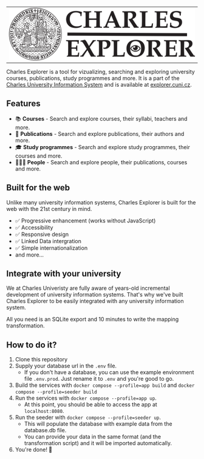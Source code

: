 <table align="center"><tr><td align="center" width="9999">
    <a href="https://explorer.cuni.cz" align="center">
        <picture>
          <source media="(prefers-color-scheme: dark)" srcset="./docs/img/logo_dark.png">
          <img alt="Charles Explorer" src="./docs/img/logo.png" width="500">
        </picture>
    </a>
</td></tr></table>

Charles Explorer is a tool for vizualizing, searching and exploring university courses, publications, study programmes and more. It is a part of the [Charles University Information System](https://is.cuni.cz) and is available at [explorer.cuni.cz](https://explorer.cuni.cz).

## Features

- 📚 **Courses** - Search and explore courses, their syllabi, teachers and more.
- 📖 **Publications** - Search and explore publications, their authors and more.
- 🎓 **Study programmes** - Search and explore study programmes, their courses and more.
- 🧑🏼‍🏫 **People** - Search and explore people, their publications, courses and more.

## Built for the web

Unlike many university information systems, Charles Explorer is built for the web with the 21st century in mind.

- ✅ Progressive enhancement (works without JavaScript)
- ✅ Accessibility
- ✅ Responsive design
- ✅ Linked Data intergration
- ✅ Simple internationalization
- and more...

## Integrate with your university

We at Charles Univeristy are fully aware of years-old incremental development of university information systems. That's why we've built Charles Explorer to be easily integrated with any university information system.

All you need is an SQLite export and 10 minutes to write the mapping transformation.

## How to do it?

1. Clone this repository
2. Supply your database url in the `.env` file. 
    - If you don't have a database, you can use the example environment file `.env.prod`. Just rename it to `.env` and you're good to go.
3. Build the services with `docker compose --profile=app build` and `docker compose --profile=seeder build`
4. Run the services with `docker compose --profile=app up`.
    - At this point, you should be able to access the app at `localhost:8080`.
5. Run the seeder with `docker compose --profile=seeder up`.
    - This will populate the database with example data from the database.db file.
    - You can provide your data in the same format (and the transformation script) and it will be imported automatically.
6. You're done! 🎉